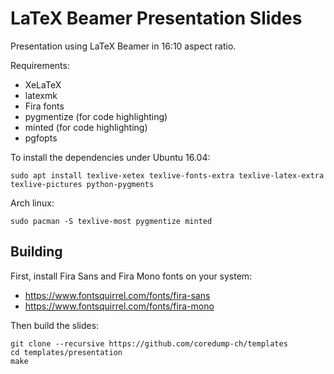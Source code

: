 # LaTeX Beamer Presentation Slides

Presentation using LaTeX Beamer in 16:10 aspect ratio.

Requirements:

- XeLaTeX
- latexmk
- Fira fonts
- pygmentize (for code highlighting)
- minted (for code highlighting)
- pgfopts

To install the dependencies under Ubuntu 16.04:

    sudo apt install texlive-xetex texlive-fonts-extra texlive-latex-extra texlive-pictures python-pygments

Arch linux:

    sudo pacman -S texlive-most pygmentize minted

## Building

First, install Fira Sans and Fira Mono fonts on your system:

- https://www.fontsquirrel.com/fonts/fira-sans
- https://www.fontsquirrel.com/fonts/fira-mono

Then build the slides:

    git clone --recursive https://github.com/coredump-ch/templates
    cd templates/presentation
    make
